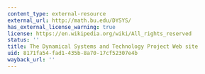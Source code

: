 ```yaml
---
content_type: external-resource
external_url: http://math.bu.edu/DYSYS/
has_external_license_warning: true
license: https://en.wikipedia.org/wiki/All_rights_reserved
status: ''
title: The Dynamical Systems and Technology Project Web site
uid: 8171fa54-fad1-435b-8a70-17cf52307e4b
wayback_url: ''
---
```

